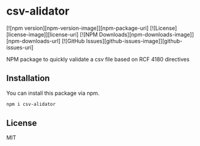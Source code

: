 # csv-alidator

[![npm version][npm-version-image]][npm-package-uri]
[![License][license-image]][license-uri]
[![NPM Downloads][npm-downloads-image]][npm-downloads-url]
[![GitHub Issues][github-issues-image]][github-issues-uri]

NPM package to quickly validate a csv file based on RCF 4180 directives

## Installation

You can install this package via npm.

```bash
npm i csv-alidator
```
## License

MIT
